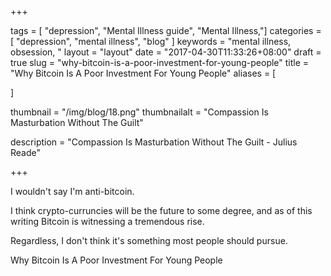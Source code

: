 +++

tags = [ "depression", "Mental Illness guide", "Mental Illness,"]
categories = [ "depression", "mental illness", "blog" ]
keywords = "mental illness, obsession, " 
layout = "layout"
date = "2017-04-30T11:33:26+08:00"
draft = true
slug = "why-bitcoin-is-a-poor-investment-for-young-people"
title = "Why Bitcoin Is A Poor Investment For Young People"
aliases = [

]

thumbnail = "/img/blog/18.png"
thumbnailalt = "Compassion Is Masturbation Without The Guilt"

description = "Compassion Is Masturbation Without The Guilt - Julius Reade"

+++

I wouldn't say I'm anti-bitcoin.

I think crypto-curruncies will be the future to some degree, and as of this writing Bitcoin is witnessing a tremendous rise.

 

Regardless, I don't think it's something most people should pursue.




Why Bitcoin Is A Poor Investment For Young People